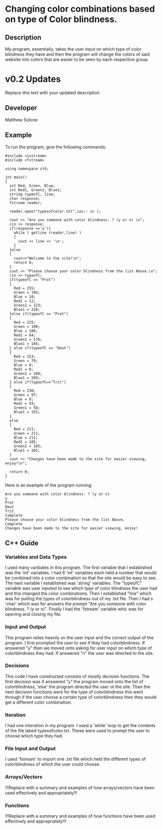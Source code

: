 # Changing color combinations based on type of Color blindness.

## Description

My program, essentially, takes the user input on which type of color blindness they have and then the program will change the colors of said website into colors that are easier to be seen by each respective group.
# v0.2 Updates
Replace this text with your updated description
## Developer

Matthew Solone

## Example

To run the program, give the following commands:

```
#include <iostream>
#include <fstream>

using namespace std;

int main()
{
  int Red, Green, Blue;
  int Red1, Green1, Blue1;
  string typeofC, line;
  char response;
  fstream reader;

  reader.open("typesofcolor.txt",ios:: in );

  cout << "Are you someone with color blindness. ? (y or n) \n";
  cin >> response;
  if(response =='y'){
    while ( getline (reader,line) )
    {
      cout << line << '\n';
    }
  }else
  {
    cout<<"Welcome to the site!\n";
    return 0;
  }
  cout << "Please choose your color blindness from the list Above.\n";
  cin >> typeofC;
  if(typeofC == "Prot")
  {
    Red = 255;
    Green = 194;
    Blue = 10;
    Red1 = 12;
    Green1 = 123;
    Blue1 = 220;
  }else if(typeofC == "Prot")
  {
    Red = 225;
    Green = 190;
    Blue = 106;
    Red1 = 64;
    Green1 = 176;
    Blue1 = 166;
  } else if(typeofC == "Deut")
  {
    Red = 153;
    Green = 79;
    Blue = 0;
    Red1 = 0;
    Green1 = 108;
    Blue1 = 209;
  } else if(typeofC=="Trit")
  {
    Red = 230;
    Green = 97;
    Blue = 0;
    Red1 = 93;
    Green1 = 58;
    Blue1 = 155;
  }
  else
  {
    Red = 211;
    Green = 211;
    Blue = 211;
    Red1 = 105;
    Green1 = 105;
    Blue1 = 105;
  }
  cout << "Changes have been made to the site for easier viewing, enjoy!\n";

  return 0;
}

```

Here is an example of the program running:

```
Are you someone with color blindness. ? (y or n) 
y
Prot
Deut
Trit
Complete
Please choose your color blindness from the list Above.
Complete
Changes have been made to the site for easier viewing, enjoy!
```

## C++ Guide

### Variables and Data Types

I used many varibales in this program. The first variable that I established was the 'int' variables. I had 6 'int' variables each held a number that would be combined into a color combination so that the site would be easy to see. The next variable I established was 'string' variables. The "typeofC" variable was user inputed to see which type of color blindness the user had and this changed the color combinations. Then I established "line" which was for pulling the types of colorblindness out of my .txt file. Then I had s 'char' which was for answers the prompt "Are you someone with color blindness. ? (y or n)". Finally I had the 'fstream' variable whic was for opening and closing my file.

### Input and Output

This program relies heavily on the user input and the correct output of the program. I first prompted the user to see if they had colorblindness. If answered "y" then we moved onto asking for user input on which type of colorblindness they had. If answered "n" the user was directed to the site. 

### Decisions

This code I have constructed consists of mostly decision functions. The first decision was if answered "y" the program moved onto the list of colorblindness, 'else' the program directed the user ot the site. Then the next decision functions were for the type of colorblindness this went through if the user choose a certain type of colorblindness then they would get a different color combination.

### Iteration

I had one interation in my program. I used a 'while' loop to get the contents of the file labed typesofcolor.txt. These were used to prompt the user to choose which type they had.

### File Input and Output

I used 'fstream' to import one .txt file which held the different types of colorblindness of which the user could choose. 
### Arrays/Vectors
!!!Replace with a summary and examples of how arrays/vectors have been used effectively and appropriately!!!

### Functions
!!!Replace with a summary and examples of how functions have been used effectively and appropriately!!!
